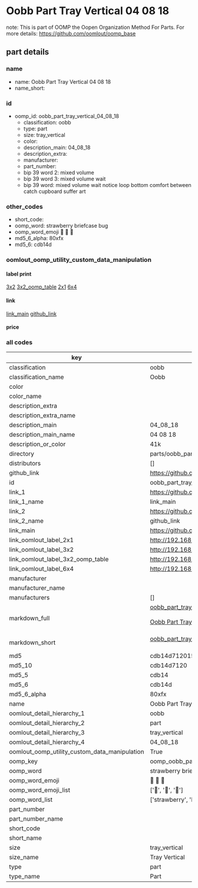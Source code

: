# Oobb Part Tray Vertical 04 08 18  

note: This is part of OOMP the Oopen Organization Method For Parts. For more details: https://github.com/oomlout/oomp_base

##  part details





### name
* name: Oobb Part Tray Vertical 04 08 18
* name_short: 
### id
* oomp_id: oobb_part_tray_vertical_04_08_18
  * classification: oobb
  * type: part
  * size: tray_vertical
  * color: 
  * description_main: 04_08_18
  * description_extra: 
  * manufacturer: 
  * part_number: 
  * bip 39 word 2: mixed volume
  * bip 39 word 3: mixed volume wait
  * bip 39 word: mixed volume wait notice loop bottom comfort between catch cupboard suffer art

### other_codes
* short_code: 
* oomp_word: strawberry briefcase bug
* oomp_word_emoji :strawberry: :briefcase: :bug:
* md5_6_alpha: 80xfx
* md5_6: cdb14d






### oomlout_oomp_utility_custom_data_manipulation
#### label print
[3x2](http://192.168.1.245:1112/?label=oomp%2080xfx)
[3x2_oomp_table](http://192.168.1.107:1112/?label=oomp%2080xfx)
[2x1](http://192.168.1.242:1112/?label=oomp%2080xfx)
[6x4](http://192.168.1.55:1112/?label=oomp%2080xfx)    

#### link

[link_main](https://github.com/oomlout/oomlout_oomp_current_version_messy/tree/main/parts/oobb_part_tray_vertical_04_08_18) [github_link](https://github.com/oomlout/oomlout_oomp_part_src/tree/main/parts/oobb_part_tray_vertical_04_08_18)                             

#### price







### all codes 
| key | value |  
| --- | --- |  
| classification | oobb |  
| classification_name | Oobb |  
| color |  |  
| color_name |  |  
| description_extra |  |  
| description_extra_name |  |  
| description_main | 04_08_18 |  
| description_main_name | 04 08 18 |  
| description_or_color | 41k |  
| directory | parts/oobb_part_tray_vertical_04_08_18 |  
| distributors | [] |  
| github_link | https://github.com/oomlout/oomlout_oomp_part_src/tree/main/parts/oobb_part_tray_vertical_04_08_18 |  
| id | oobb_part_tray_vertical_04_08_18 |  
| link_1 | https://github.com/oomlout/oomlout_oomp_current_version_messy/tree/main/parts/oobb_part_tray_vertical_04_08_18 |  
| link_1_name | link_main |  
| link_2 | https://github.com/oomlout/oomlout_oomp_part_src/tree/main/parts/oobb_part_tray_vertical_04_08_18 |  
| link_2_name | github_link |  
| link_main | https://github.com/oomlout/oomlout_oomp_current_version_messy/tree/main/parts/oobb_part_tray_vertical_04_08_18 |  
| link_oomlout_label_2x1 | http://192.168.1.242:1112/?label=oomp%2080xfx |  
| link_oomlout_label_3x2 | http://192.168.1.245:1112/?label=oomp%2080xfx |  
| link_oomlout_label_3x2_oomp_table | http://192.168.1.107:1112/?label=oomp%2080xfx |  
| link_oomlout_label_6x4 | http://192.168.1.55:1112/?label=oomp%2080xfx |  
| manufacturer |  |  
| manufacturer_name |  |  
| manufacturers | [] |  
| markdown_full | [oobb_part_tray_vertical_04_08_18](https://github.com/oomlout/oomlout_oomp_current_version_messy/tree/main/parts/oobb_part_tray_vertical_04_08_18)<br>[](https://github.com/oomlout/oomlout_oomp_current_version_messy/tree/main/parts/oobb_part_tray_vertical_04_08_18)<br>[Oobb Part Tray Vertical 04 08 18](https://github.com/oomlout/oomlout_oomp_current_version_messy/tree/main/parts/oobb_part_tray_vertical_04_08_18)<br><br> |  
| markdown_short | [oobb_part_tray_vertical_04_08_18](https://github.com/oomlout/oomlout_oomp_current_version_messy/tree/main/parts/oobb_part_tray_vertical_04_08_18)<br><br> |  
| md5 | cdb14d712015a5c46941f96fecfd7471 |  
| md5_10 | cdb14d7120 |  
| md5_5 | cdb14 |  
| md5_6 | cdb14d |  
| md5_6_alpha | 80xfx |  
| name | Oobb Part Tray Vertical 04 08 18 |  
| oomlout_detail_hierarchy_1 | oobb |  
| oomlout_detail_hierarchy_2 | part |  
| oomlout_detail_hierarchy_3 | tray_vertical |  
| oomlout_detail_hierarchy_4 | 04_08_18 |  
| oomlout_oomp_utility_custom_data_manipulation | True |  
| oomp_key | oomp_oobb_part_tray_vertical_04_08_18 |  
| oomp_word | strawberry briefcase bug |  
| oomp_word_emoji | :strawberry: :briefcase: :bug: |  
| oomp_word_emoji_list | [':strawberry:', ':briefcase:', ':bug:'] |  
| oomp_word_list | ['strawberry', 'briefcase', 'bug'] |  
| part_number |  |  
| part_number_name |  |  
| short_code |  |  
| short_name |  |  
| size | tray_vertical |  
| size_name | Tray Vertical |  
| type | part |  
| type_name | Part |  
